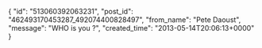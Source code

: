  {
   "id": "513060392063231",
   "post_id": "462493170453287_492074400828497",
   "from_name": "Pete Daoust",
   "message": "WHO is you ?",
   "created_time": "2013-05-14T20:06:13+0000"
 }
